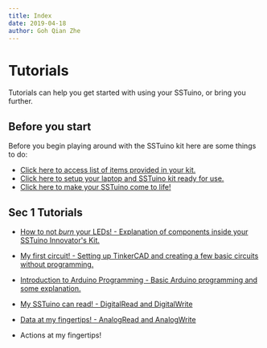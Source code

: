 ```yaml
---
title: Index
date: 2019-04-18
author: Goh Qian Zhe
---
```

# Tutorials

Tutorials can help you get started with using your SSTuino, or bring you further.

## Before you start

Before you begin playing around with the SSTuino kit here are some things to do:

* [Click here to access list of items provided in your kit.](https://d3lta-v.github.io/SSTuino/tutorials/partsList.html)
* [Click here to setup your laptop and SSTuino kit ready for use.](https://d3lta-v.github.io/SSTuino/tutorials/gettingStarted.html)
* [Click here to make your SSTuino come to life!](https://d3lta-v.github.io/SSTuino/tutorials/helloWorld.html)

## Sec 1 Tutorials

* [How to not *burn* your LEDs! - Explanation of components inside your SSTuino Innovator's Kit.](https://d3lta-v.github.io/SSTuino/tutorials/Sec1/electronicBasics.html)
* [My first circuit! - Setting up TinkerCAD and creating a few basic circuits without programming.](https://d3lta-v.github.io/SSTuino/tutorials/Sec1/tinkercad.html)
* [Introduction to Arduino Programming - Basic Arduino programming and some explanation.](https://d3lta-v.github.io/SSTuino/tutorials/Sec1/sstuinoProgram.html)

* [My SSTuino can read! - DigitalRead and DigitalWrite](https://d3lta-v.github.io/SSTuino/tutorials/Sec1/digitalRead.html)
* [Data at my fingertips! - AnalogRead and AnalogWrite](https://d3lta-v.github.io/SSTuino/tutorials/Sec1/dataInput.html)
* Actions at my fingertips!
